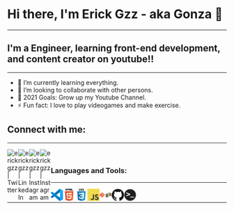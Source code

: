 # Hi there, I'm Erick Gzz - aka Gonza 👋
---
## I'm a Engineer, learning front-end development, and content creator on youtube!!
---
- 🌱 I’m currently learning everything.
- 👯 I’m looking to collaborate with other persons.
- 🥅 2021 Goals: Grow up my Youtube Channel.
- ⚡ Fun fact: I love to play videogames and make exercise.

## Connect with me:
---
[<img align="left" alt="erickgzz | Twitter" width="25px" src="https://cdn.jsdelivr.net/npm/simple-icons@v3/icons/twitter.svg" />][twitter]
[<img align="left" alt="erickgzz | LinkedIn" width="25px" src="https://cdn.jsdelivr.net/npm/simple-icons@v3/icons/linkedin.svg" />][linkedin]
[<img align="left" alt="erickgzz | Instagram" width="25px" src="https://cdn.jsdelivr.net/npm/simple-icons@v3/icons/instagram.svg" />][instagram]
[<img align="left" alt="erickgzz | Instagram" width="25px" src="https://cdn.jsdelivr.net/npm/simple-icons@v3/icons/youtube.svg" />][youtube]
<br />

### Languages and Tools:
---
<img align="left" alt="Visual Studio Code" width="28px" color="white" src="https://raw.githubusercontent.com/github/explore/80688e429a7d4ef2fca1e82350fe8e3517d3494d/topics/visual-studio-code/visual-studio-code.png" />
<img align="left" alt="HTML5" width="28px" color="white" src="https://raw.githubusercontent.com/github/explore/80688e429a7d4ef2fca1e82350fe8e3517d3494d/topics/html/html.png" />
<img align="left" alt="CSS3" width="28px" color="white" src="https://raw.githubusercontent.com/github/explore/80688e429a7d4ef2fca1e82350fe8e3517d3494d/topics/css/css.png" />
<img align="left" alt="JavaScript" width="28px" color="white" src="https://raw.githubusercontent.com/github/explore/80688e429a7d4ef2fca1e82350fe8e3517d3494d/topics/javascript/javascript.png" />
<img align="left" alt="Git" width="28px" color="white" src="https://raw.githubusercontent.com/github/explore/80688e429a7d4ef2fca1e82350fe8e3517d3494d/topics/git/git.png" />
<img align="left" alt="GitHub" width="28px" color="white" src="https://raw.githubusercontent.com/github/explore/78df643247d429f6cc873026c0622819ad797942/topics/github/github.png" />
<img align="left" alt="Terminal" width="28px" color="white" src="https://raw.githubusercontent.com/github/explore/80688e429a7d4ef2fca1e82350fe8e3517d3494d/topics/terminal/terminal.png" />
<br />

---

[twitter]: https://twitter.com/GonzaaMx
[youtube]: https://www.youtube.com/channel/UC0FrcWqQH5Ab9iKkePEqstg
[instagram]: https://www.instagram.com/erickgzz97/
[linkedin]: https://www.linkedin.com/in/erick-gzz/

